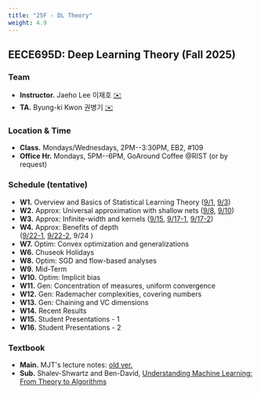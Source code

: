 ```yaml
---
title: "25F - DL Theory"
weight: 4.9
---
```


## **EECE695D: Deep Learning Theory (Fall 2025)**

### **Team**
- **Instructor.** Jaeho Lee 이재호  [✉️](mailto:jaeho.lee@postech.ac.kr)
- **TA.** Byung-ki Kwon 권병기  [✉️](mailto:byungki.kwon@postech.ac.kr)  


### **Location & Time**
- **Class.** Mondays/Wednesdays, 2PM--3:30PM, EB2, #109
- **Office Hr.** Mondays, 5PM--6PM, GoAround Coffee @RIST (or by request)


### **Schedule (tentative)**
- **W1.** Overview and Basics of Statistical Learning Theory
([9/1](lec/L1.pdf), [9/3](lec/L2.pdf))
- **W2.** Approx: Universal approximation with shallow nets
([9/8](lec/L3.pdf), [9/10](lec/L4.pdf))
- **W3.** Approx: Infinite-width and kernels
([9/15](lec/L5.pdf), [9/17-1](lec/L6.pdf), [9/17-2](lec/L7_partial.pdf))
- **W4.** Approx: Benefits of depth  
([9/22-1](lec/L7_contd.pdf), [9/22-2](lec/L8.pdf), 9/24 )
- **W7.** Optim: Convex optimization and generalizations
- **W6.** Chuseok Holidays
- **W8.** Optim: SGD and flow-based analyses
- **W9.** Mid-Term
- **W10.** Optim: Implicit bias
- **W11.** Gen: Concentration of measures, uniform convergence
- **W12.** Gen: Rademacher complexities, covering numbers
- **W13.** Gen: Chaining and VC dimensions
- **W14.** Recent Results
- **W15.** Student Presentations - 1
- **W16.** Student Presentations - 2

### **Textbook**
- **Main.** MJT's lecture notes: [old ver.](https://mjt.cs.illinois.edu/dlt/index.pdf)
- **Sub.** Shalev-Shwartz and Ben-David, [Understanding Machine Learning: From Theory to Algorithms](https://www.cambridge.org/core/books/understanding-machine-learning/3059695661405D25673058E43C8BE2A6)